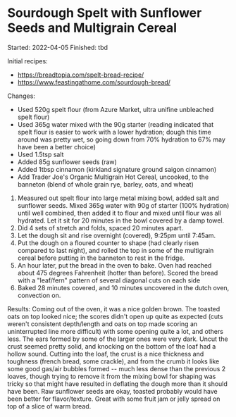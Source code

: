 # Sourdough Spelt with Sunflower Seeds and Multigrain Cereal

Started: 2022-04-05
Finished: tbd

Initial recipes:

- https://breadtopia.com/spelt-bread-recipe/
- https://www.feastingathome.com/sourdough-bread/

Changes:

- Used 520g spelt flour (from Azure Market, ultra unifine unbleached spelt flour)
- Used 365g water mixed with the 90g starter (reading indicated that spelt flour is easier to work with a lower hydration; dough this time around was pretty wet, so going down from 70% hydration to 67% may have been a better choice)
- Used 1.5tsp salt
- Added 85g sunflower seeds (raw)
- Added 1tbsp cinnamon (kirkland signature ground saigon cinnamon)
- Add Trader Joe's Organic Multigrain Hot Cereal, uncooked, to the banneton (blend of whole grain rye, barley, oats, and wheat)

1. Measured out spelt flour into large metal mixing bowl, added salt and sunflower seeds. Mixed 365g water with 90g of starter (100% hydration) until well combined, then added it to flour and mixed until flour was all hydrated. Let it sit for 20 minutes in the bowl covered by a damp towel.
2. Did 4 sets of stretch and folds, spaced 20 minutes apart.
3. Let the dough sit and rise overnight (covered), 9:25pm until 7:45am.
4. Put the dough on a floured counter to shape (had clearly risen compared to last night), and rolled the top in some of the multigrain cereal before putting in the banneton to rest in the fridge.
5. An hour later, put the bread in the oven to bake. Oven had reached about 475 degrees Fahrenheit (hotter than before). Scored the bread with a "leaf/fern" pattern of several diagonal cuts on each side
6. Baked 28 minutes covered, and 10 minutes uncovered in the dutch oven, convection on.

Results: Coming out of the oven, it was a nice golden brown. The toasted oats on top looked nice; the scores didn't open up quite as expected (cuts weren't consistent depth/length and oats on top made scoring an uninterrupted line more difficult) with some opening quite a lot, and others less. The ears formed by some of the larger ones were very dark. Uncut the crust seemed pretty solid, and knocking on the bottom of the loaf had a hollow sound. Cutting into the loaf, the crust is a nice thickness and toughness (french bread, some crackle), and from the crumb it looks like some good gas/air bubbles formed -- much less dense than the previous 2 loaves, though trying to remove it from the mixing bowl for shaping was tricky so that might have resulted in deflating the dough more than it should have been. Raw sunflower seeds are okay, toasted probably would have been better for flavor/texture. Great with some fruit jam or jelly spread on top of a slice of warm bread.
